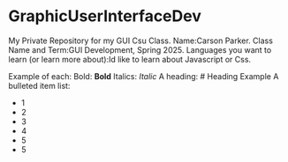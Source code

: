 # GraphicUserInterfaceDev
My Private Repository for my GUI Csu Class.
Name:Carson Parker.
Class Name and Term:GUI Development, Spring 2025.
Languages you want to learn (or learn more about):Id like to learn about Javascript or Css.


Example of each:
Bold: **Bold**
Italics: *Italic*
A heading: # Heading Example
A bulleted item list:
- 1
- 2
- 3
- 4
- 5
- 5
